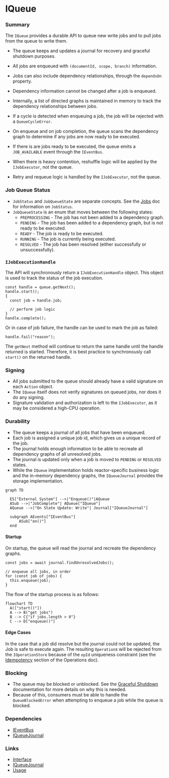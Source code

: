 # IQueue

### Summary

The `IQueue` provides a durable API to queue new write jobs and to pull jobs from the queue to write them.

- The queue keeps and updates a journal for recovery and graceful shutdown purposes.
- All jobs are enqueued with `(documentId, scope, branch)` information.
- Jobs can also include dependency relationships, through the `dependsOn` property.
- Dependency information cannot be changed after a job is enqueued.
- Internally, a list of directed graphs is maintained in memory to track the dependency relationships between jobs.
- If a cycle is detected when enqueuing a job, the job will be rejected with a `QueueCycleError`.
- On enqueue and on job completion, the queue scans the dependency graph to determine if any jobs are now ready to be executed.
- If there is are jobs ready to be executed, the queue emits a `JOB_AVAILABLE` event through the `IEventBus`.

- When there is heavy contention, reshuffle logic will be applied by the `IJobExecutor`, not the queue.
- Retry and requeue logic is handled by the `IJobExecutor`, not the queue.

### Job Queue Status

- `JobStatus` and `JobQueueState` are separate concepts. See the [Jobs](../Jobs/index.md) doc for information on `JobStatus`.
- `JobQueueState` is an enum that moves between the following states:
  - `PREPROCESSING` - The job has not been added to a dependency graph.
  - `PENDING` - The job has been added to a dependency graph, but is not ready to be executed.
  - `READY` - The job is ready to be executed.
  - `RUNNING` - The job is currently being executed.
  - `RESOLVED` - The job has been resolved (either successfully or unsuccessfully).

### `IJobExecutionHandle`

The API will synchronously return a `IJobExecutionHandle` object. This object is used to track the status of the job execution.

```tsx
const handle = queue.getNext();
handle.start();
{
  const job = handle.job;

  // perform job logic
}
handle.complete();
```

Or in case of job failure, the handle can be used to mark the job as failed:

```tsx
handle.fail("reason");
```

The `getNext` method will continue to return the same handle until the handle returned is started. Therefore, it is best practice to synchronously call `start()` on the returned handle.

### Signing

- All jobs submitted to the queue should already have a valid signature on each `Action` object.
- The `IQueue` itself does not verify signatures on queued jobs, nor does it do any signing.
- Signature validation and authorization is left to the `IJobExecutor`, as it may be considered a high-CPU operation.

### Durability

- The queue keeps a journal of all jobs that have been enqueued.
- Each job is assigned a unique job id, which gives us a unique record of the job.
- The journal holds enough information to be able to recreate all dependency graphs of all unresolved jobs.
- The journal is updated only when a job is moved to `PENDING` or `RESOLVED` states.
- While the `IQueue` implementation holds reactor-specific business logic and the in-memory dependency graphs, the `IQueueJournal` provides the storage implementation.

```mermaid
graph TD

  ES["External System"] -->|"Enqueue()"|AQueue
  ASub -->|"JobComplete"| AQueue["IQueue"]
  AQueue -->|"On State Update: Write"| Journal["IQueueJournal"]

  subgraph AEvents["IEventBus"]
      ASub["on()"]
  end

```

#### Startup

On startup, the queue will read the journal and recreate the dependency graphs.

```tsx
const jobs = await journal.findUnresolvedJobs();

// enqueue all jobs, in order
for (const job of jobs) {
  this.enqueue(job);
}
```

The flow of the startup process is as follows:

```mermaid
flowchart TD
  A(["start()"])
  A --> B("get jobs")
  B --> C{"if jobs.length > 0"}
  C --> D["enqueue()"]
```

#### Edge Cases

In the case that a job did resolve but the journal could not be updated, the Job is safe to execute again. The resulting `Operation`s will be rejected from the `IOperationStore` because of the `opId` uniqueness constraint (see the [Idempotency](../Operations/index.md#idempotency) section of the Operations doc).

### Blocking

- The queue may be blocked or unblocked. See the [Graceful Shutdown](../GracefulShutdown/index.md) documentation for more details on why this is needed.
- Because of this, consumers must be able to handle the `QueueBlockedError` when attempting to enqueue a job while the queue is blocked.

### Dependencies

- [IEventBus](../Events/index.md)
- [IQueueJournal](journal.md)

### Links

* [Interface](interface.md)
* [IQueueJournal](journal.md)
* [Usage](usage.md)
